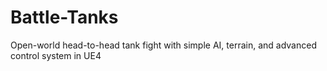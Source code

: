 # Battle-Tanks
Open-world head-to-head tank fight with simple AI, terrain, and advanced control system in UE4
